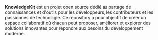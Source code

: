 **KnowledgeKit** est un projet open source dédié au partage de connaissances et d'outils pour les développeurs, les contributeurs et les passionnés de technologie. Ce repository a pour objectif de créer un espace collaboratif où chacun peut proposer, améliorer et explorer des solutions innovantes pour répondre aux besoins du développement moderne.
